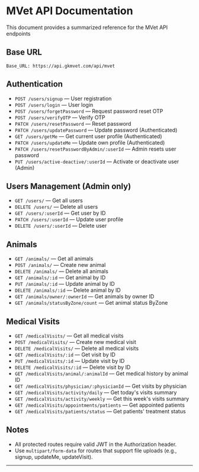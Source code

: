 # MVet API Documentation

This document provides a summarized reference for the MVet API endpoints
## Base URL

```
Base_URL: https://api.gkmvet.com/api/mvet
```

## Authentication

* `POST /users/signup` — User registration
* `POST /users/login` — User login
* `POST /users/forgetPassword` — Request password reset OTP
* `POST /users/verifyOTP` — Verify OTP
* `PATCH /users/resetPassword` — Reset password
* `PATCH /users/updatePassword` — Update password (Authenticated)
* `GET /users/getMe` — Get current user profile (Authenticated)
* `PATCH /users/updateMe` — Update own profile (Authenticated)
* `PATCH /users/resetPasswordByAdmin/:userId` — Admin resets user password
* `PUT /users/active-deactive/:userId` — Activate or deactivate user (Admin)

## Users Management (Admin only)

* `GET /users/` — Get all users
* `DELETE /users/` — Delete all users
* `GET /users/:userId` — Get user by ID
* `PATCH /users/:userId` — Update user profile
* `DELETE /users/:userId` — Delete user

## Animals

* `GET /animals/` — Get all animals
* `POST /animals/` — Create new animal
* `DELETE /animals/` — Delete all animals
* `GET /animals/:id` — Get animal by ID
* `PUT /animals/:id` — Update animal by ID
* `DELETE /animals/:id` — Delete animal by ID
* `GET /animals/owner/:ownerId` — Get animals by owner ID
* `GET /animals/statusByZone/count` — Get animal status ByZone

## Medical Visits

* `GET /medicalVisits/` — Get all medical visits
* `POST /medicalVisits/` — Create new medical visit
* `DELETE /medicalVisits/` — Delete all medical visits
* `GET /medicalVisits/:id` — Get visit by ID
* `PUT /medicalVisits/:id` — Update visit by ID
* `DELETE /medicalVisits/:id` — Delete visit by ID
* `GET /medicalVisits/animal/:animalId` — Get medical history by animal ID
* `GET /medicalVisits/physician/:physicianId` — Get visits by physician
* `GET /medicalVisits/activity/daily` — Get today's visits summary
* `GET /medicalVisits/activity/weekly` — Get this week's visits summary
* `GET /medicalVisits/appointments/patients` — Get appointed patients
* `GET /medicalVisits/patients/status` — Get patients' treatment status

## Notes

* All protected routes require valid JWT in the Authorization header.
* Use `multipart/form-data` for routes that support file uploads (e.g., signup, updateMe, updateVisit).

---
